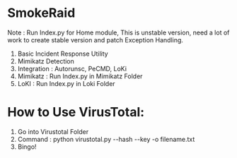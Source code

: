 # SmokeRaid

Note : Run Index.py for Home module, This is unstable version, need a lot of work to create stable version and patch Exception Handling.

1. Basic Incident Response Utility
2. Mimikatz Detection
3. Integration : Autorunsc, PeCMD, LoKi 
4. Mimikatz : Run Index.py in Mimikatz Folder
5. LoKI : Run Index.py in Loki Folder

# How to Use VirusTotal:

1. Go into Virustotal Folder
2. Command : python virustotal.py --hash <hash> --key <key> -o filename.txt
3. Bingo!

